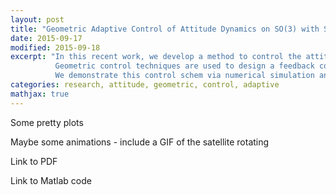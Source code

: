 ```yaml
---
layout: post
title: "Geometric Adaptive Control of Attitude Dynamics on SO(3) with State Inequality Constraints"
date: 2015-09-17
modified: 2015-09-18
excerpt: "In this recent work, we develop a method to control the attitude dynamics of a rigid body.
          Geometric control techniques are used to design a feedback control law in the presence of state constraints.
          We demonstrate this control schem via numerical simulation and experiments with fixed multi-rotor."
categories: research, attitude, geometric, control, adaptive
mathjax: true
---
```



Some pretty plots

Maybe some animations - include a GIF of the satellite rotating

Link to PDF

Link to Matlab code

